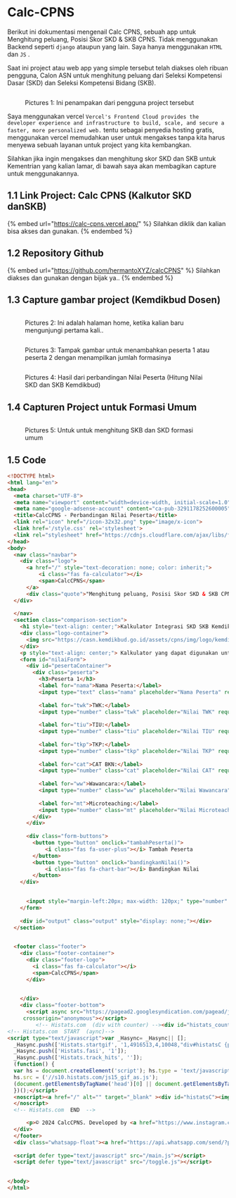# Calc-CPNS

Berikut ini dokumentasi mengenail Calc CPNS, sebuah app untuk Menghitung peluang, Posisi Skor SKD & SKB CPNS. Tidak menggunakan Backend seperti `django` ataupun yang lain. Saya hanya menggunakan `HTML` dan `JS` .

Saat ini project atau web app yang simple tersebut telah diakses oleh ribuan pengguna, Calon ASN untuk menghitung peluang dari Seleksi Kompetensi Dasar (SKD) dan Seleksi Kompetensi Bidang (SKB).

<figure><img src="../.gitbook/assets/image (15).png" alt=""><figcaption><p>Pictures 1: Ini penampakan dari pengguna project tersebut</p></figcaption></figure>

Saya menggunakan vercel `Vercel's Frontend Cloud provides the developer experience and infrastructure to build, scale, and secure a faster, more personalized web.` tentu sebagai penyedia hosting gratis, menggunakan vercel memudahkan user untuk mengakses tanpa kita harus menyewa sebuah layanan untuk project yang kita kembangkan.

Silahkan jika ingin mengakses dan menghitung skor SKD dan SKB untuk Kementrian yang kalian lamar, di bawah saya akan membagikan capture untuk menggunakannya.

## 1.1 Link Project: Calc CPNS (Kalkutor SKD danSKB)

{% embed url="https://calc-cpns.vercel.app/" %}
Silahkan diklik dan kalian bisa akses dan gunakan.
{% endembed %}

## 1.2 Repository Github

{% embed url="https://github.com/hermantoXYZ/calcCPNS" %}
Silahkan diakses dan gunakan dengan bijak ya..
{% endembed %}

## 1.3 Capture gambar project (Kemdikbud Dosen)

<figure><img src="../.gitbook/assets/calc-cpns.vercel.app_ (1).png" alt=""><figcaption><p>Pictures 2: Ini adalah halaman home, ketika kalian baru mengunjungi pertama kali..</p></figcaption></figure>

<figure><img src="../.gitbook/assets/calc-cpns.vercel.app_dosen_.png" alt=""><figcaption><p>Pictures 3: Tampak gambar untuk menambahkan peserta 1 atau peserta 2 dengan menampilkan jumlah formasinya</p></figcaption></figure>

<figure><img src="../.gitbook/assets/image (16).png" alt=""><figcaption><p>Pictures 4: Hasil dari perbandingan Nilai Peserta (Hitung Nilai SKD dan SKB Kemdikbud)</p></figcaption></figure>

## 1.4 Capturen Project untuk Formasi Umum

<figure><img src="../.gitbook/assets/calc-cpns.vercel.app_umum_.png" alt=""><figcaption><p>Pictures 5: Untuk untuk menghitung SKB dan SKD formasi umum</p></figcaption></figure>

## 1.5 Code

```html
<!DOCTYPE html>
<html lang="en">
<head>
  <meta charset="UTF-8">
  <meta name="viewport" content="width=device-width, initial-scale=1.0">
  <meta name="google-adsense-account" content="ca-pub-3291178252600005">
  <title>CalcCPNS - Perbandingan Nilai Peserta</title>
  <link rel="icon" href="/icon-32x32.png" type="image/x-icon">
  <link href='/style.css' rel='stylesheet'>
  <link rel="stylesheet" href="https://cdnjs.cloudflare.com/ajax/libs/font-awesome/6.0.0-beta3/css/all.min.css">
</head>
<body>
  <nav class="navbar">
    <div class="logo">
      <a href="/" style="text-decoration: none; color: inherit;">
          <i class="fas fa-calculator"></i>
          <span>CalcCPNS</span>
      </a>
      <div class="quote">"Menghitung peluang, Posisi Skor SKD & SKB CPNS."</div>
  </div>
  
  </nav>
  <section class="comparison-section">
    <h1 style="text-align: center;">Kalkulator Integrasi SKD SKB Kemdikbud</h1>
    <div class="logo-container">
      <img src="https://casn.kemdikbud.go.id/assets/cpns/img/logo/kemdikbud.svg" alt="Logo" class="logo">
    </div>    
    <p style="text-align: center;"> Kalkulator yang dapat digunakan untuk menghitung nilai akhir berdasarkan bobot 40% untuk SKD dan 60% untuk SKB dan menampilkan posisi peserta berdasarkan nilai akhir.</p>
    <form id="nilaiForm">
      <div id="pesertaContainer">
        <div class="peserta">
          <h3>Peserta 1</h3>
          <label for="nama">Nama Peserta:</label>
          <input type="text" class="nama" placeholder="Nama Peserta" required>
  
          <label for="twk">TWK:</label>
          <input type="number" class="twk" placeholder="Nilai TWK" required>
  
          <label for="tiu">TIU:</label>
          <input type="number" class="tiu" placeholder="Nilai TIU" required>
  
          <label for="tkp">TKP:</label>
          <input type="number" class="tkp" placeholder="Nilai TKP" required>
  
          <label for="cat">CAT BKN:</label>
          <input type="number" class="cat" placeholder="Nilai CAT" required>
  
          <label for="ww">Wawancara:</label>
          <input type="number" class="ww" placeholder="Nilai Wawancara" required>
  
          <label for="mt">Microteaching:</label>
          <input type="number" class="mt" placeholder="Nilai Microteaching" required>
        </div>
      </div>
  
      <div class="form-buttons">
        <button type="button" onclick="tambahPeserta()">
            <i class="fas fa-user-plus"></i> Tambah Peserta
        </button>
        <button type="button" onclick="bandingkanNilai()">
            <i class="fas fa-chart-bar"></i> Bandingkan Nilai
        </button>
    </div>
    

      <input style="margin-left:20px; max-width: 120px;" type="number" id="formasi" placeholder="Jumlah Formasi" required>
    </form>
  
    <div id="output" class="output" style="display: none;"></div>
  </section>
  

  <footer class="footer">
    <div class="footer-container">
      <div class="footer-logo">
        <i class="fas fa-calculator"></i>
        <span>CalcCPNS</span>
      </div>
  

    </div>
    <div class="footer-bottom">
      <script async src="https://pagead2.googlesyndication.com/pagead/js/adsbygoogle.js?client=ca-pub-3291178252600005"
     crossorigin="anonymous"></script>
         <!-- Histats.com  (div with counter) --><div id="histats_counter"></div>
<!-- Histats.com  START  (aync)-->
<script type="text/javascript">var _Hasync= _Hasync|| [];
  _Hasync.push(['Histats.startgif', '1,4916513,4,10048,"div#histatsC {position: absolute;top:0px;left:0px;}body>div#histatsC {position: fixed;}"']);
  _Hasync.push(['Histats.fasi', '1']);
  _Hasync.push(['Histats.track_hits', '']);
  (function() {
  var hs = document.createElement('script'); hs.type = 'text/javascript'; hs.async = true;
  hs.src = ('//s10.histats.com/js15_gif_as.js');
  (document.getElementsByTagName('head')[0] || document.getElementsByTagName('body')[0]).appendChild(hs);
  })();</script>
  <noscript><a href="/" alt="" target="_blank" ><div id="histatsC"><img border="0" src="//s4is.histats.com/stats/i/4916513.gif?4916513&103"></div></a>
  </noscript>
  <!-- Histats.com  END  -->

      <p>© 2024 CalcCPNS. Developed by <a href="https://www.instagram.com/hermanto.xyz/" style="text-decoration: none; color: inherit;" >HermantoXYZ</a></p>
  </div>
  </footer>
  <div class="whatsapp-float"><a href="https://api.whatsapp.com/send/?phone=6289512402404&amp;text=Halo+Kak" target="_blank"><img src="https://inviteku.com/media/logo/favicon/WhatsApp_icon.png" alt="Chat Admin"><span class="notification-dot"></span><!-- Dot Merah --></a></div>
  
  <script defer type="text/javascript" src="/main.js"></script>
  <script defer type="text/javascript" src="/toggle.js"></script>
  

</body>
</html>
```



